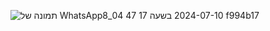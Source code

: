 ![תמונה של WhatsApp‏ 2024-07-10 בשעה 17 47 04_8f994b17](https://github.com/omershukroon/MobileAppDevelopmentEXE1/assets/156432986/4000b3ef-0d43-4967-a8bf-dd52bab390f6)
